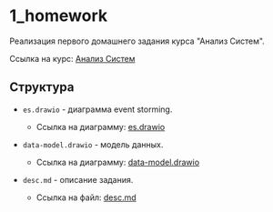 # 1_homework

Реализация первого домашнего задания курса "Анализ Систем".

Ссылка на курс: [Анализ Систем](https://tough-dev.school/system-analysis)

## Структура

- `es.drawio` - диаграмма event storming.
  - Ссылка на диаграмму: [es.drawio](https://app.diagrams.net/?tags=%7B%7D&lightbox=1&highlight=0000ff&edit=_blank&layers=1&nav=1#HBaristanko%2Fsystem_analyze_course%2Fmain%2F1_homework%2Fes.drawio)

- `data-model.drawio` - модель данных.
  - Ссылка на диаграмму: [data-model.drawio](https://viewer.diagrams.net/?tags=%7B%7D&lightbox=1&highlight=0000ff&edit=_blank&layers=1&nav=1&title=data-model.drawio#R%3Cmxfile%3E%3Cdiagram%20name%3D%22%D0%A1%D1%82%D1%80%D0%B0%D0%BD%D0%B8%D1%86%D0%B0%20%E2%80%94%201%22%20id%3D%22K9feuQ7dF-jCnu2IWgrX%22%3E7V3dc6O2Fv9rPNN9cAZJiI%2FHOMne7nQ77WQz0%2FaR2IrNXYxcjDfx%2FeuvhAQIDDaJLRCb5MEBSQhxvvQ7R0cwQTfrl%2F8kwWb1O12QaAKtxcsE3U4gdBCy2D9eshclNgRYlCyTcCHKQFnwLfwfkYXywuUuXJBtpWFKaZSGm2rhnMYxmaeVsiBJ6HO12RONqnfdBEt5R6ss%2BDYPInLQ7K9wka5EqQfdsvxXEi5X%2BZ2B44uadZA3lh1vV8GCPitF6G6CbhJKU3G0frkhEadeThdx3eeW2mJgCYnTLhfQ3eMfyJs9fI2C5MtvX%2BD9r0%2B7qSef40cQ7eQTT6ATsQ5n200Q82Gne0kL598dH%2BvsicbpdJtx6po1gPaGsXtW1rOjJf8vpUH0xsYlOhR1kiRF3zChu3hB%2BFABq35ehSn5tgnmvPaZiRYrW6XrSFbLMZMkJS%2Bt1AAFjZl0EromabJnTeQFnuSKlMspsGxZ8lyyGebiu1JZ7MrCQIrWsui8pD47kAx4BTPYGBq4USPU9jlcR0FMOIfSIEmlyliXIQtAsE4YYB0SBviwiTL6SOMDfXL6F02%2Bk4S1uCcbmqTDSewxoWjnmO3YFY4VBmc4QfahPm7dRCEnGLQ%2BE7J4DObfx84v1x%2BcX56jj18PwXZsLCo4koMWPDiHfOeAWGTBgIo8ZWZrRZc0DqK7snRWkpPPDmWbr5RuJBH%2FS9J0L6eQYJfSKonJS5j%2BrRz%2Fw7u6glie3r7IrrOTfX4Sswf%2BWz0Rl%2BH8tLwsO8uvEw%2FIn%2BpN3GS0obtkTjqIOZs2l%2BRYl37LJJmQKEjDH9UBaoABXqs6cq3roo7Aa1HHFRsuB6fxXlFK0WuLUnKOfA0eGZSryEYQhcuYHc8Zd9jsiWZcE0MGnK9lxTpcLIQYEjau4DHKYcqGhnGaEQ3PJvj2mCpLVC8vnigg%2FYRQCH1p1XAmxK4NakBHnHbmsez8T%2F40ShP69LRlwlUXgmIMZ9gA1xwb4P78NgAOawN83TaAMh%2FipzYB7lETMLWubAi8qg3AxtsASzdSsx72GzJywOaB4QEbNkx%2FdU8ThcUvjfw%2FFRtvvsW3moWsH4vvtRv8i0U4RqXUwKkqtTN8gM63D4jVq2pVwZRrAJryO%2BqW14LH%2B0JT7WHuD4%2BqI5w6rq0MTkEfoyqcOtOleql2ox9dee2O98Xili02%2BMRd5jSiibhDsnwMfmFcY49o1f59yrqysiE9Besw2otL1jSmW2HCi%2FpyyJYcscVkJZ1KKbzOhhEkqVLFrf90TRfyupjK6eDwYScQ1xcFMeMDL80WvIqznC844wwrueXHXCgxpz1mHD7VFhRtcyF%2BUzew7Eawv6jhP5w9rEAyCOcsytuI5%2BcNStqys%2BusaSYSvK7aMjtbimMBvcvbZEPO75U3KgdYvXkxYfMCkDVVJm1emPGJl2fWpmymPLKwFF2IWlQV9CytAeZKW5IUg5ID1r6smNpIqRDzeXmVWifn9fLmrlLJDW9esVTGUOd4dlqwXS2sCqNsdyC1o4ZNCDuDwyZkEmyCBsAmbySwqX1d6AM2dYRN6BRssjzoV2GTfR5s2jdeoA81ueeDa%2BS0SMmEMcp3%2Be%2FMyn6vlWNWDiberKv8cAzzVtFpMudVC6XPovt21aK7h36w02DPkS5zDkBTELJGbL1pKnYxhjJNpSHmB3DjRKdvpnPPj9ofVwWQCb6X%2Fc6UX1Fym%2F2i0SsEaInEFeHeqsFsWJ7vWSE0Zic9JEG8DeZpSGPTkOgr2WS7eGgkCsAgUPTNiDK3aScRJQCwI6SUwjoYpgRNOY4fmPI1mFJK8ZHsBoBt56KYUj%2BKLCRYhxH9Ev%2Bg4dy4Zc0TBhTVXPlGA9o00%2Bk0oE3rmr1iP%2BTXF4aakJ%2FrNSI%2FoA35nb%2FeexT5XcMM291lLg9UnCAV%2FxWOUtFGtLfGjwjxUZnwHMNcpAatGDDkpS3ilVuDDvik6yo8EDk5g%2BETqD1x4%2BfHJ0L6j64V2riKT%2BB5%2BKTWTR9wRWPO%2FO9BHCzNS9g4YYSRVYMrzqEV7tvfg9q9DVPTsMybAboueoA2ANiXh6oxC2BGjNtfdkKrXVSN4jgmaPXIojiddSSfYs1HSR8rg%2BejpJNLgwjm%2B8wvDJN6WxssJHpUWwuLrfrZSZrQ7%2BRGJGCxrhjM8X1Lrz%2Fr1pb84PC5rwBqXOTIpkXrnmx30djmRwBrsNeECRJoTCa%2FJ8GC1et7u8Mlte91L4FwG%2BJGvatZUzZFrwFWXI87lzRQI6ygKcLqYm0B1nbzc5ml9c8yVCrDpuxXhFCxUp5nn8BaMgpr4CqNgRKBzWO1Y4%2FAwuPb6RCuykzDmrzdJDD6QrAINOLEn80Bz%2B1FB%2BeiuwPuN%2FO6J%2BcCfYRgz3Yu0HEbz5wL1qS6XUMK0ljSDgt5fkcR2BNGGNSgKDABz2iFoia%2BsOkEkxxYnymHZxIaZGNjD3NeTkfz57yPHYrnz3mntyi6WpYd%2B5vzcnn%2BCKedY3JNmBdRE3rp1c9HqBZlRFaTn%2B82ZpghbY6%2B0w4YLuPoqzlUdu61Z5lU0FJ8fUtx5bESFbCVVHtPCQPkMYOxO%2FqoZWUp1yXrpKOP%2B821so3aXqjN0c8NRgfQ0%2FWtDMAedqUdafQN7tabiO6JcTm%2FJ9QL1GLSngGrCbZRrz0xQMHszl7FwApma4SLZr5U6JXqZcDLkkGeCvmhXhWl6aRecFj10rnvT7yN70tK1tuRKZlT25yLDchesKE%2BVnEejYxFoL6B2ggeNSWV9eoSFw%2BXBwpQE1k8v4kujq%2BLMC5qld3L7C1Cmev6uer8FmvXM8VHVt1ePKksgx9uTbqRjWWz4qC6NansAR8MoOhh5D61ffx11L6Lr2qRyYYIlYe9K3woeBoda40fh8leh9ZqNN94E4t%2FD2KZcW2qvDEt5VvocybxZkpdxAk5XQTJ91%2BS5WP9vWqfxH9eAzEWJ%2BrBp0%2BND2fcktQJ%2BYO2dWUpf7XNOU0xnt7nhve32Hse07ABMW78zl6CPHmrb5Qjnw6%2BUefYHh449PDu3md8nr76BqQBYO27OszS195jIN31HHeOgeBhYyBYYwzknizDLUNv4uVH1j35d0e2YwNXrlPVewPVXvv3hkxV%2B56%2BVfAKtYed1b5l91hfaq8xntam9tbD%2BLSfbw8yXf3bw0vnR7EF48zc2XUe64AJm%2FJw%2B%2FsNLvdd1D8pHfA7vm8D29ZxtTNgVR0P8zm3fO4rTsyBvJ1X1YeGvOdnqL37XF188utsADjVLzTKaerMXF1YvUBjrm4uz%2Frm1VGZZOD7x0xy40rbpUzyRH7qQWFw%2BZEHdPd%2F%3C%2Fdiagram%3E%3C%2Fmxfile%3E)

- `desc.md` - описание задания.
  - Ссылка на файл: [desc.md](https://github.com/Baristanko/system_analyze_course/blob/main/1_homework/desc.md)
